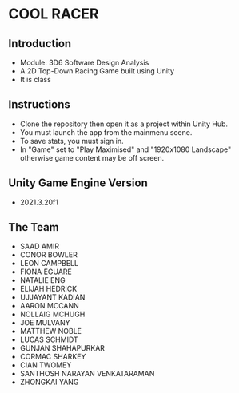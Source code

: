 # COOL RACER

## Introduction

* Module: 3D6 Software Design Analysis
* A 2D Top-Down Racing Game built using Unity
* It is class

## Instructions

* Clone the repository then open it as a project within Unity Hub.
* You must launch the app from the mainmenu scene.
* To save stats, you must sign in.
* In "Game" set to "Play Maximised" and "1920x1080 Landscape" otherwise game content may be off screen.

## Unity Game Engine Version

* 2021.3.20f1

## The Team

* SAAD AMIR
* CONOR BOWLER
* LEON CAMPBELL
* FIONA EGUARE
* NATALIE ENG
* ELIJAH HEDRICK
* UJJAYANT KADIAN
* AARON MCCANN
* NOLLAIG MCHUGH
* JOE MULVANY
* MATTHEW NOBLE
* LUCAS SCHMIDT
* GUNJAN SHAHAPURKAR
* CORMAC SHARKEY
* CIAN TWOMEY
* SANTHOSH NARAYAN VENKATARAMAN
* ZHONGKAI YANG
